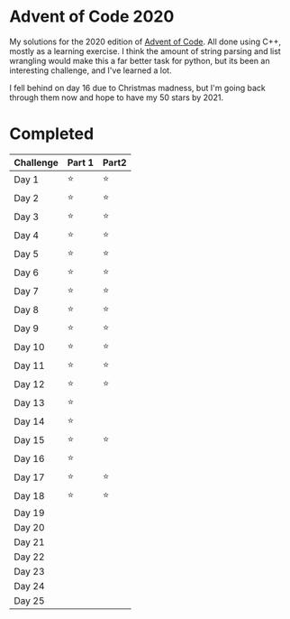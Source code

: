 # Advent of Code 2020

My solutions for the 2020 edition of [Advent of Code](!https://adventofcode.com/). All done using C++, mostly as a learning exercise. I think the amount of string parsing and list wrangling would make this a far better task for python, but its been an interesting challenge, and I've learned a lot. 

I fell behind on day 16 due to Christmas madness, but I'm going back through them now and hope to have my 50 stars by 2021. 

# Completed

| Challenge | Part 1 | Part2 |
|-----------|--------|-------|
| Day 1     | :star: | :star:|
| Day 2     | :star: | :star:|
| Day 3     | :star: | :star:|
| Day 4     | :star: | :star:|
| Day 5     | :star: | :star:|
| Day 6     | :star: | :star:|
| Day 7     | :star: | :star:|
| Day 8     | :star: | :star:|
| Day 9     | :star: | :star:|
| Day 10    | :star: | :star:|
| Day 11    | :star: | :star:|
| Day 12    | :star: | :star:|
| Day 13    | :star: | |
| Day 14    | :star: | |
| Day 15    | :star: | :star: |
| Day 16    | :star: | |
| Day 17    | :star: | :star: |
| Day 18    | :star: | :star: |
| Day 19    | | |
| Day 20    | | |
| Day 21    | | |
| Day 22    | | |
| Day 23    | | |
| Day 24    | | |
| Day 25    | | |

